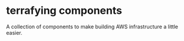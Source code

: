 # terrafying components

A collection of components to make building AWS infrastructure a little easier.
